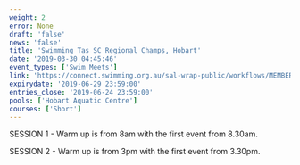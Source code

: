```yaml
---
weight: 2
error: None
draft: 'false'
news: 'false'
title: 'Swimming Tas SC Regional Champs, Hobart'
date: '2019-03-30 04:45:46'
event_types: ['Swim Meets']
link: 'https://connect.swimming.org.au/sal-wrap-public/workflows/MEMBER.EVENT.DETAIL?dbWorkflowKey=020161'
expirydate: '2019-06-29 23:59:00'
entries_close: '2019-06-24 23:59:00'
pools: ['Hobart Aquatic Centre']
courses: ['Short']
---
```

SESSION 1 - Warm up is from 8am with the first event from 8.30am.

SESSION 2 - Warm up is from 3pm with the first event from 3.30pm.
